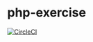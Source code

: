 # php-exercise

[![CircleCI](https://circleci.com/gh/takkyuuplayer/php-exercise.svg?style=svg)](https://circleci.com/gh/takkyuuplayer/php-exercise)
